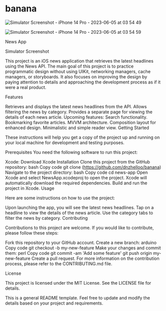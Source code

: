 # banana

![Simulator Screenshot - iPhone 14 Pro - 2023-06-05 at 03 54 49](https://github.com/dnzhelloo/banana/assets/122128660/5cf15682-354f-4dd8-a2b5-e7ad532a6441)

![Simulator Screenshot - iPhone 14 Pro - 2023-06-05 at 03 54 59](https://github.com/dnzhelloo/banana/assets/122128660/4185ec05-aeca-457d-9c2f-a5f519254320)


News App

Simulator Screenshot

This project is an iOS news application that retrieves the latest headlines using the News API. The main goal of this project is to practice programmatic design without using UIKit, networking managers, cache managers, or storyboards. It also focuses on improving the design by paying attention to details and approaching the development process as if it were a real product.

Features

Retrieves and displays the latest news headlines from the API.
Allows filtering the news by category.
Provides a separate page for viewing the details of each news article.
Upcoming features:
Search functionality.
Bookmarking favorite articles.
MVVM architecture.
Composition layout for enhanced design.
Minimalistic and simple reader view.
Getting Started

These instructions will help you get a copy of the project up and running on your local machine for development and testing purposes.

Prerequisites
You need the following software to run this project:

Xcode: Download Xcode
Installation
Clone this project from the GitHub repository:
bash
Copy code
git clone (https://github.com/dnzhelloo/banana)
Navigate to the project directory:
bash
Copy code
cd news-app
Open Xcode and select NewsApp.xcodeproj to open the project.
Xcode will automatically download the required dependencies.
Build and run the project in Xcode.
Usage

Here are some instructions on how to use the project:

Upon launching the app, you will see the latest news headlines.
Tap on a headline to view the details of the news article.
Use the category tabs to filter the news by category.
Contributing

Contributions to this project are welcome. If you would like to contribute, please follow these steps:

Fork this repository to your GitHub account.
Create a new branch:
arduino
Copy code
git checkout -b my-new-feature
Make your changes and commit them:
perl
Copy code
git commit -am 'Add some feature'
git push origin my-new-feature
Create a pull request.
For more information on the contribution process, please refer to the CONTRIBUTING.md file.

License

This project is licensed under the MIT License. See the LICENSE file for details.

This is a general README template. Feel free to update and modify the details based on your project and requirements.

